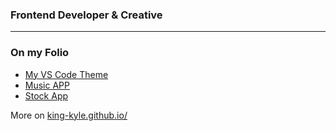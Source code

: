 ### Frontend Developer & Creative

---

### On my Folio

- [My VS Code Theme](https://www.example.com)
- [Music APP](https://www.example.com)
- [Stock App](https://www.example.com)

More on [king-kyle.github.io/](https://www.example.com)





<!--
**King-Kyle/King-Kyle** is a ✨ _special_ ✨ repository because its `README.md` (this file) appears on your GitHub profile.

Here are some ideas to get you started:

- 🔭 I’m currently working on ...
- 🌱 I’m currently learning ...
- 👯 I’m looking to collaborate on ...
- 🤔 I’m looking for help with ...
- 💬 Ask me about ...
- 📫 How to reach me: ...
- 😄 Pronouns: ...
- ⚡ Fun fact: ...
-->

